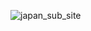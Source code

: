 ![japan_sub_site](https://user-images.githubusercontent.com/58638224/140972331-f89d5010-9837-4fe8-97f1-405ce51e9cbe.gif)
